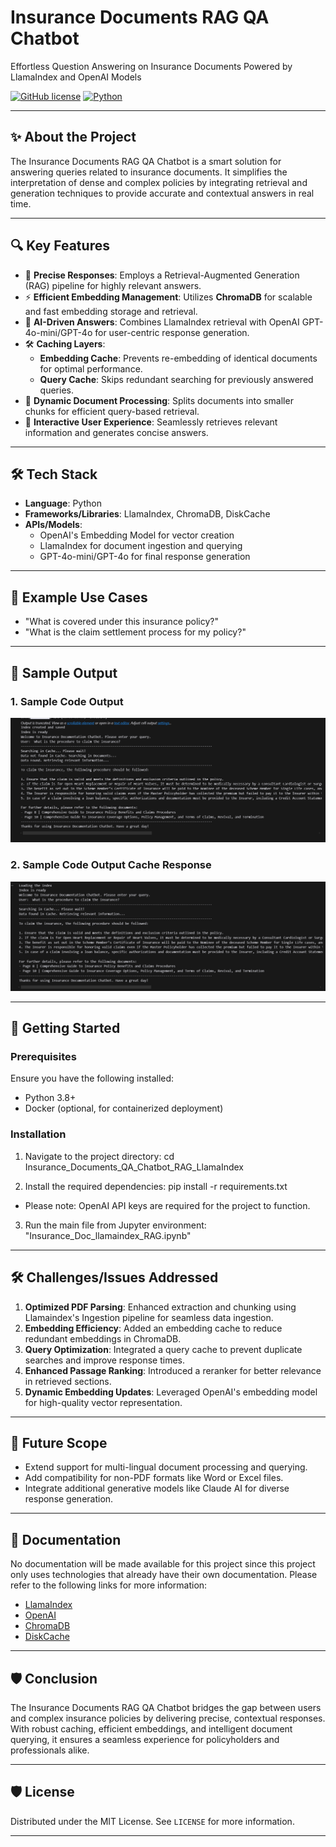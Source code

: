 # Insurance Documents RAG QA Chatbot  
Effortless Question Answering on Insurance Documents Powered by LlamaIndex and OpenAI Models  

[![GitHub license](https://img.shields.io/badge/license-MIT-blue.svg)](LICENSE)
[![Python](https://img.shields.io/badge/python-3.8%2B-brightgreen.svg)](https://www.python.org/)  

---  

## ✨ About the Project  
The Insurance Documents RAG QA Chatbot is a smart solution for answering queries related to insurance documents. It simplifies the interpretation of dense and complex policies by integrating retrieval and generation techniques to provide accurate and contextual answers in real time.  

---  

## 🔍 Key Features  
- 🌟 **Precise Responses**: Employs a Retrieval-Augmented Generation (RAG) pipeline for highly relevant answers.  
- ⚡ **Efficient Embedding Management**: Utilizes **ChromaDB** for scalable and fast embedding storage and retrieval.  
- 🧠 **AI-Driven Answers**: Combines LlamaIndex retrieval with OpenAI GPT-4o-mini/GPT-4o for user-centric response generation.  
- 🛠️ **Caching Layers**:  
  - **Embedding Cache**: Prevents re-embedding of identical documents for optimal performance.  
  - **Query Cache**: Skips redundant searching for previously answered queries.  
- 📄 **Dynamic Document Processing**: Splits documents into smaller chunks for efficient query-based retrieval.  
- 🤖 **Interactive User Experience**: Seamlessly retrieves relevant information and generates concise answers.  

---  

## 🛠️ Tech Stack  
- **Language**: Python  
- **Frameworks/Libraries**: LlamaIndex, ChromaDB, DiskCache 
- **APIs/Models**:  
  - OpenAI's Embedding Model for vector creation  
  - LlamaIndex for document ingestion and querying  
  - GPT-4o-mini/GPT-4o for final response generation  

---  

## 🧪 Example Use Cases  
- "What is covered under this insurance policy?"  
- "What is the claim settlement process for my policy?"  

---

## 📸 Sample Output
### 1. Sample Code Output
![Sample Code Output](Sample%20Code%20output%20Screenshots/Sample%20Code%20output%201.png)

### 2. Sample Code Output Cache Response
![Sample Code Output Cache Response](Sample%20Code%20output%20Screenshots/Sample%20Code%20output%202.png)

---

## 🚀 Getting Started

### Prerequisites
Ensure you have the following installed:
- Python 3.8+
- Docker (optional, for containerized deployment)

### Installation

1. Navigate to the project directory:
cd Insurance_Documents_QA_Chatbot_RAG_LlamaIndex

2. Install the required dependencies:
pip install -r requirements.txt

- Please note: OpenAI API keys are required for the project to function.

3. Run the main file from Jupyter environment:
"Insurance_Doc_llamaindex_RAG.ipynb"

---

## 🛠️ Challenges/Issues Addressed  
1. **Optimized PDF Parsing**: Enhanced extraction and chunking using Llamaindex's Ingestion pipeline for seamless data ingestion.  
2. **Embedding Efficiency**: Added an embedding cache to reduce redundant embeddings in ChromaDB.  
3. **Query Optimization**: Integrated a query cache to prevent duplicate searches and improve response times.  
4. **Enhanced Passage Ranking**: Introduced a reranker for better relevance in retrieved sections.  
5. **Dynamic Embedding Updates**: Leveraged OpenAI's embedding model for high-quality vector representation.  

---  

## 🚀 Future Scope  
- Extend support for multi-lingual document processing and querying.  
- Add compatibility for non-PDF formats like Word or Excel files.  
- Integrate additional generative models like Claude AI for diverse response generation.  

---  

## 📖 Documentation  
No documentation will be made available for this project since this project only uses technologies that already have their own documentation. Please refer to the following links for more information:  
- [LlamaIndex](https://llamaindex.ai/docs/)  
- [OpenAI](https://platform.openai.com/docs/)  
- [ChromaDB](https://docs.trychroma.com/)
- [DiskCache](https://pypi.org/project/diskcache/)

---  

## 🛡️ Conclusion  
The Insurance Documents RAG QA Chatbot bridges the gap between users and complex insurance policies by delivering precise, contextual responses. With robust caching, efficient embeddings, and intelligent document querying, it ensures a seamless experience for policyholders and professionals alike.  

---  

## 🛡️ License  
Distributed under the MIT License. See `LICENSE` for more information.  

---  
